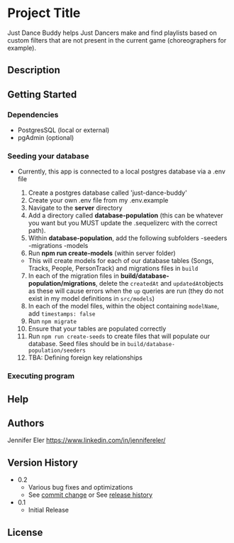 # Project Title

Just Dance Buddy helps Just Dancers make and find playlists based on custom filters that are not present in the current game (choreographers for example).

## Description

<!-- An in-depth paragraph about your project and overview of use. -->

## Getting Started

### Dependencies

- PostgresSQL (local or external)
- pgAdmin (optional)

### Seeding your database

- Currently, this app is connected to a local postgres database via a .env file

  1. Create a postgres database called 'just-dance-buddy'
  2. Create your own .env file from my .env.example
  3. Navigate to the **server** directory
  4. Add a directory called **database-population** (this can be whatever you want but you MUST update the .sequelizerc with the correct path).
  5. Within **database-population**, add the following subfolders
     -seeders
     -migrations
     -models
  6. Run **npm run create-models** (within server folder)

  - This will create models for each of our database tables (Songs, Tracks, People, PersonTrack) and migrations files in `build`

  7. In each of the migration files in **build/database-population/migrations**, delete the `createdAt` and `updatedAt`objects as these will cause errors when the `up` queries are run (they do not exist in my model definitions in `src/models`)
  8. In each of the model files, within the object containing `modelName`, add `timestamps: false`
  9. Run `npm migrate`
  10. Ensure that your tables are populated correctly
  11. Run `npm run create-seeds` to create files that will populate our database. Seed files should be in `build/database-population/seeders`
  12. TBA: Defining foreign key relationships

### Executing program

<!-- - How to run the program
- Step-by-step bullets

```
code blocks for commands
``` -->

## Help

<!-- Any advise for common problems or issues. -->

<!-- ```
command to run if program contains helper info
``` -->

## Authors

Jennifer Eler
https://www.linkedin.com/in/jennifereler/

## Version History

- 0.2
  - Various bug fixes and optimizations
  - See [commit change]() or See [release history]()
- 0.1
  - Initial Release

## License
